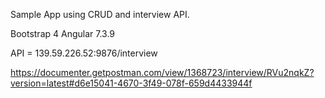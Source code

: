 Sample App using CRUD and interview API.

Bootstrap 4
Angular 7.3.9

API = 139.59.226.52:9876/interview

https://documenter.getpostman.com/view/1368723/interview/RVu2nqkZ?version=latest#d6e15041-4670-3f49-078f-659d4433944f
